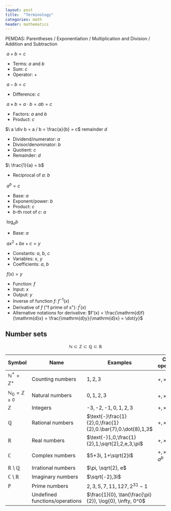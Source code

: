 ```yaml
---
layout: post
title:  "Terminology"
categories: math
header: mathematics
---
```


PEMDAS: Parentheses / Exponentiation / Multiplication and Division / Addition and Subtraction

$\ a + b = c$

- Terms: $a$ and $b$
- Sum: $c$
- Operator: $+$

$\ a - b = c$

- Difference: $c$

$\ a \times b = a\cdot b = ab = c$

- Factors: $a$ and $b$
- Product: $c$

$\ a \div b = a / b =  \frac{a}{b} = c$ remainder $d$

- Dividend/numerator: $a$
- Divisor/denominator: $b$
- Quotient: $c$
- Remainder: $d$

$\ \frac{1}{a} = b$

- Reciprocal of $a$: $b$

$\ a^b = c$

- Base: $a$
- Exponent/power: $b$
- Product: $c$
- $b$-th root of $c$: $a$

$\ \log_ab$

- Base: $a$

$\ ax^2 + bx + c = y$

- Constants: $a$, $b$, $c$
- Variables: $x$, $y$
- Coefficients: $a$, $b$

$\ f(x) = y$

- Function: $f$
- Input: $x$
- Output: $y$
- Inverse of function $f$: $f^{-1}(x)$
- Derivative of $f$ ("f prime of x"): $f^{\prime}(x)$
- Alternative notations for derivative: $f'(x) = \frac{\mathrm{d}f}{\mathrm{d}x} = \frac{\mathrm{d}y}{\mathrm{d}x} = \dot{y}$

<!-- Set theory -->
## Number sets

$$\mathbb{N} \subset \mathbb{Z} \subset \mathbb{Q} \subset \mathbb{R} $$

| Symbol                               | Name                           | Examples                                                     | Closed operations     |
|--------------------------------------|--------------------------------|--------------------------------------------------------------|-----------------------|
| $\mathbb{N}^* = \mathbb{Z}^+$        | Counting numbers               | $1,2,3$                                                      | $+,\times,a^b$        |
| $\mathbb{N}_0 = \mathbb{Z}^{\geq 0}$ | Natural numbers                | $0,1,2,3$                                                    | $+,\times,a^b$        |
| $\mathbb{Z}$                         | Integers                       | $\text{-}3,\text{-}2,\text{-}1,0,1,2,3$                      | $+,\times,-$          |
| $\mathbb{Q}$                         | Rational numbers               | $\text{-}\frac{1}{2},0,\frac{1}{2},0.\bar{7},0.\dot{8},1,3$  | $+,\times,-,\div$     |
| $\mathbb{R}$                         | Real numbers                   | $\text{-}1,0,\frac{1}{2},1,\sqrt{2},2,e,3,\pi$               | $+,\times,-,\div$     |
| $\mathbb{C}$                         | Complex numbers                | $5+3i, 1+\sqrt{2}i$                                          | $+,\times,-,\div,a^b$ |
| $\mathbb{R} \setminus \mathbb{Q}$    | Irrational numbers             | $\pi, \sqrt{2}, e$                                           |                       |
| $\mathbb{C} \setminus \mathbb{R}$    | Imaginary numbers              | $\sqrt{-2},3i$                                               |                       |
| $\mathbb{P}$                         | Prime numbers                  | $2,3,5,7,11,127,2^{31}-1$                                    |                       |
|                                      | Undefined functions/operations | $\frac{1}{0}, \tan{\frac{\pi}{2}}, \log{0}, \infty, 0^0$     |                       |

<!--
Rational
$\frac{a}{b}$ where $\\{ a,b \in \mathbb{Z}, b \neq 0 \\}$
Complex conjugate
Conjugate (square roots)
-->
